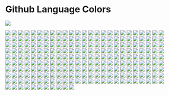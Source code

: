 # Github Language Colors

[![](./svgs/1C-Enterprise.svg)](https://github.com/trending?l=1C%20Enterprise)

[![](./svgs/ABAP.svg)](https://github.com/trending?l=ABAP)
[![](./svgs/AGS-Script.svg)](https://github.com/trending?l=AGS%20Script)
[![](./svgs/AMPL.svg)](https://github.com/trending?l=AMPL)
[![](./svgs/ANTLR.svg)](https://github.com/trending?l=ANTLR)
[![](./svgs/API-Blueprint.svg)](https://github.com/trending?l=API%20Blueprint)
[![](./svgs/APL.svg)](https://github.com/trending?l=APL)
[![](./svgs/ASP.svg)](https://github.com/trending?l=ASP)
[![](./svgs/ATS.svg)](https://github.com/trending?l=ATS)
[![](./svgs/ActionScript.svg)](https://github.com/trending?l=ActionScript)
[![](./svgs/Ada.svg)](https://github.com/trending?l=Ada)
[![](./svgs/Agda.svg)](https://github.com/trending?l=Agda)
[![](./svgs/Alloy.svg)](https://github.com/trending?l=Alloy)
[![](./svgs/AngelScript.svg)](https://github.com/trending?l=AngelScript)
[![](./svgs/AppleScript.svg)](https://github.com/trending?l=AppleScript)
[![](./svgs/Arc.svg)](https://github.com/trending?l=Arc)
[![](./svgs/AspectJ.svg)](https://github.com/trending?l=AspectJ)
[![](./svgs/Assembly.svg)](https://github.com/trending?l=Assembly)
[![](./svgs/Asymptote.svg)](https://github.com/trending?l=Asymptote)
[![](./svgs/AutoHotkey.svg)](https://github.com/trending?l=AutoHotkey)
[![](./svgs/AutoIt.svg)](https://github.com/trending?l=AutoIt)
[![](./svgs/Ballerina.svg)](https://github.com/trending?l=Ballerina)
[![](./svgs/Batchfile.svg)](https://github.com/trending?l=Batchfile)
[![](./svgs/BlitzMax.svg)](https://github.com/trending?l=BlitzMax)
[![](./svgs/Boo.svg)](https://github.com/trending?l=Boo)
[![](./svgs/Brainfuck.svg)](https://github.com/trending?l=Brainfuck)
[![](./svgs/C.svg)](https://github.com/trending?l=C)
[![](./svgs/C#.svg)](https://github.com/trending?l=C#)
[![](./svgs/C++.svg)](https://github.com/trending?l=C++)
[![](./svgs/CSS.svg)](https://github.com/trending?l=CSS)
[![](./svgs/Ceylon.svg)](https://github.com/trending?l=Ceylon)
[![](./svgs/Chapel.svg)](https://github.com/trending?l=Chapel)
[![](./svgs/Cirru.svg)](https://github.com/trending?l=Cirru)
[![](./svgs/Clarion.svg)](https://github.com/trending?l=Clarion)
[![](./svgs/Clean.svg)](https://github.com/trending?l=Clean)
[![](./svgs/Click.svg)](https://github.com/trending?l=Click)
[![](./svgs/Clojure.svg)](https://github.com/trending?l=Clojure)
[![](./svgs/CoffeeScript.svg)](https://github.com/trending?l=CoffeeScript)
[![](./svgs/ColdFusion.svg)](https://github.com/trending?l=ColdFusion)
[![](./svgs/Common-Lisp.svg)](https://github.com/trending?l=Common%20Lisp)
[![](./svgs/Common-Workflow-Language.svg)](https://github.com/trending?l=Common%20Workflow%20Language)
[![](./svgs/Component-Pascal.svg)](https://github.com/trending?l=Component%20Pascal)
[![](./svgs/Crystal.svg)](https://github.com/trending?l=Crystal)
[![](./svgs/Cuda.svg)](https://github.com/trending?l=Cuda)
[![](./svgs/D.svg)](https://github.com/trending?l=D)
[![](./svgs/DM.svg)](https://github.com/trending?l=DM)
[![](./svgs/Dart.svg)](https://github.com/trending?l=Dart)
[![](./svgs/DataWeave.svg)](https://github.com/trending?l=DataWeave)
[![](./svgs/Dockerfile.svg)](https://github.com/trending?l=Dockerfile)
[![](./svgs/Dogescript.svg)](https://github.com/trending?l=Dogescript)
[![](./svgs/Dylan.svg)](https://github.com/trending?l=Dylan)
[![](./svgs/E.svg)](https://github.com/trending?l=E)
[![](./svgs/ECL.svg)](https://github.com/trending?l=ECL)
[![](./svgs/EQ.svg)](https://github.com/trending?l=EQ)
[![](./svgs/Eiffel.svg)](https://github.com/trending?l=Eiffel)
[![](./svgs/Elixir.svg)](https://github.com/trending?l=Elixir)
[![](./svgs/Elm.svg)](https://github.com/trending?l=Elm)
[![](./svgs/Emacs-Lisp.svg)](https://github.com/trending?l=Emacs%20Lisp)
[![](./svgs/EmberScript.svg)](https://github.com/trending?l=EmberScript)
[![](./svgs/Erlang.svg)](https://github.com/trending?l=Erlang)
[![](./svgs/F#.svg)](https://github.com/trending?l=F#)
[![](./svgs/F*.svg)](https://github.com/trending?l=F*)
[![](./svgs/FLUX.svg)](https://github.com/trending?l=FLUX)
[![](./svgs/Factor.svg)](https://github.com/trending?l=Factor)
[![](./svgs/Fancy.svg)](https://github.com/trending?l=Fancy)
[![](./svgs/Fantom.svg)](https://github.com/trending?l=Fantom)
[![](./svgs/Forth.svg)](https://github.com/trending?l=Forth)
[![](./svgs/Fortran.svg)](https://github.com/trending?l=Fortran)
[![](./svgs/FreeMarker.svg)](https://github.com/trending?l=FreeMarker)
[![](./svgs/Frege.svg)](https://github.com/trending?l=Frege)
[![](./svgs/GDScript.svg)](https://github.com/trending?l=GDScript)
[![](./svgs/Game-Maker-Language.svg)](https://github.com/trending?l=Game%20Maker%20Language)
[![](./svgs/Genie.svg)](https://github.com/trending?l=Genie)
[![](./svgs/Gherkin.svg)](https://github.com/trending?l=Gherkin)
[![](./svgs/Glyph.svg)](https://github.com/trending?l=Glyph)
[![](./svgs/Gnuplot.svg)](https://github.com/trending?l=Gnuplot)
[![](./svgs/Go.svg)](https://github.com/trending?l=Go)
[![](./svgs/Golo.svg)](https://github.com/trending?l=Golo)
[![](./svgs/Gosu.svg)](https://github.com/trending?l=Gosu)
[![](./svgs/Grammatical-Framework.svg)](https://github.com/trending?l=Grammatical%20Framework)
[![](./svgs/Groovy.svg)](https://github.com/trending?l=Groovy)
[![](./svgs/HTML.svg)](https://github.com/trending?l=HTML)
[![](./svgs/Hack.svg)](https://github.com/trending?l=Hack)
[![](./svgs/Harbour.svg)](https://github.com/trending?l=Harbour)
[![](./svgs/Haskell.svg)](https://github.com/trending?l=Haskell)
[![](./svgs/Haxe.svg)](https://github.com/trending?l=Haxe)
[![](./svgs/HiveQL.svg)](https://github.com/trending?l=HiveQL)
[![](./svgs/Hy.svg)](https://github.com/trending?l=Hy)
[![](./svgs/IDL.svg)](https://github.com/trending?l=IDL)
[![](./svgs/Idris.svg)](https://github.com/trending?l=Idris)
[![](./svgs/Io.svg)](https://github.com/trending?l=Io)
[![](./svgs/Ioke.svg)](https://github.com/trending?l=Ioke)
[![](./svgs/Isabelle.svg)](https://github.com/trending?l=Isabelle)
[![](./svgs/J.svg)](https://github.com/trending?l=J)
[![](./svgs/JSONiq.svg)](https://github.com/trending?l=JSONiq)
[![](./svgs/Java.svg)](https://github.com/trending?l=Java)
[![](./svgs/JavaScript.svg)](https://github.com/trending?l=JavaScript)
[![](./svgs/Jolie.svg)](https://github.com/trending?l=Jolie)
[![](./svgs/Julia.svg)](https://github.com/trending?l=Julia)
[![](./svgs/Jupyter-Notebook.svg)](https://github.com/trending?l=Jupyter%20Notebook)
[![](./svgs/KRL.svg)](https://github.com/trending?l=KRL)
[![](./svgs/Kotlin.svg)](https://github.com/trending?l=Kotlin)
[![](./svgs/LFE.svg)](https://github.com/trending?l=LFE)
[![](./svgs/LLVM.svg)](https://github.com/trending?l=LLVM)
[![](./svgs/LOLCODE.svg)](https://github.com/trending?l=LOLCODE)
[![](./svgs/LSL.svg)](https://github.com/trending?l=LSL)
[![](./svgs/Lasso.svg)](https://github.com/trending?l=Lasso)
[![](./svgs/Lex.svg)](https://github.com/trending?l=Lex)
[![](./svgs/LiveScript.svg)](https://github.com/trending?l=LiveScript)
[![](./svgs/LookML.svg)](https://github.com/trending?l=LookML)
[![](./svgs/Lua.svg)](https://github.com/trending?l=Lua)
[![](./svgs/MATLAB.svg)](https://github.com/trending?l=MATLAB)
[![](./svgs/MAXScript.svg)](https://github.com/trending?l=MAXScript)
[![](./svgs/MQL4.svg)](https://github.com/trending?l=MQL4)
[![](./svgs/MQL5.svg)](https://github.com/trending?l=MQL5)
[![](./svgs/MTML.svg)](https://github.com/trending?l=MTML)
[![](./svgs/Makefile.svg)](https://github.com/trending?l=Makefile)
[![](./svgs/Mask.svg)](https://github.com/trending?l=Mask)
[![](./svgs/Max.svg)](https://github.com/trending?l=Max)
[![](./svgs/Mercury.svg)](https://github.com/trending?l=Mercury)
[![](./svgs/Meson.svg)](https://github.com/trending?l=Meson)
[![](./svgs/Metal.svg)](https://github.com/trending?l=Metal)
[![](./svgs/Mirah.svg)](https://github.com/trending?l=Mirah)
[![](./svgs/Modula-3.svg)](https://github.com/trending?l=Modula-3)
[![](./svgs/NCL.svg)](https://github.com/trending?l=NCL)
[![](./svgs/Nearley.svg)](https://github.com/trending?l=Nearley)
[![](./svgs/Nemerle.svg)](https://github.com/trending?l=Nemerle)
[![](./svgs/NetLinx.svg)](https://github.com/trending?l=NetLinx)
[![](./svgs/NetLinx+ERB.svg)](https://github.com/trending?l=NetLinx+ERB)
[![](./svgs/NetLogo.svg)](https://github.com/trending?l=NetLogo)
[![](./svgs/NewLisp.svg)](https://github.com/trending?l=NewLisp)
[![](./svgs/Nextflow.svg)](https://github.com/trending?l=Nextflow)
[![](./svgs/Nim.svg)](https://github.com/trending?l=Nim)
[![](./svgs/Nit.svg)](https://github.com/trending?l=Nit)
[![](./svgs/Nix.svg)](https://github.com/trending?l=Nix)
[![](./svgs/Nu.svg)](https://github.com/trending?l=Nu)
[![](./svgs/OCaml.svg)](https://github.com/trending?l=OCaml)
[![](./svgs/Objective-C.svg)](https://github.com/trending?l=Objective-C)
[![](./svgs/Objective-C++.svg)](https://github.com/trending?l=Objective-C++)
[![](./svgs/Objective-J.svg)](https://github.com/trending?l=Objective-J)
[![](./svgs/Omgrofl.svg)](https://github.com/trending?l=Omgrofl)
[![](./svgs/Opal.svg)](https://github.com/trending?l=Opal)
[![](./svgs/Oxygene.svg)](https://github.com/trending?l=Oxygene)
[![](./svgs/Oz.svg)](https://github.com/trending?l=Oz)
[![](./svgs/P4.svg)](https://github.com/trending?l=P4)
[![](./svgs/PHP.svg)](https://github.com/trending?l=PHP)
[![](./svgs/PLSQL.svg)](https://github.com/trending?l=PLSQL)
[![](./svgs/Pan.svg)](https://github.com/trending?l=Pan)
[![](./svgs/Papyrus.svg)](https://github.com/trending?l=Papyrus)
[![](./svgs/Parrot.svg)](https://github.com/trending?l=Parrot)
[![](./svgs/Pascal.svg)](https://github.com/trending?l=Pascal)
[![](./svgs/Pawn.svg)](https://github.com/trending?l=Pawn)
[![](./svgs/Pep8.svg)](https://github.com/trending?l=Pep8)
[![](./svgs/Perl.svg)](https://github.com/trending?l=Perl)
[![](./svgs/Perl-6.svg)](https://github.com/trending?l=Perl%206)
[![](./svgs/PigLatin.svg)](https://github.com/trending?l=PigLatin)
[![](./svgs/Pike.svg)](https://github.com/trending?l=Pike)
[![](./svgs/PogoScript.svg)](https://github.com/trending?l=PogoScript)
[![](./svgs/PostScript.svg)](https://github.com/trending?l=PostScript)
[![](./svgs/PowerBuilder.svg)](https://github.com/trending?l=PowerBuilder)
[![](./svgs/PowerShell.svg)](https://github.com/trending?l=PowerShell)
[![](./svgs/Processing.svg)](https://github.com/trending?l=Processing)
[![](./svgs/Prolog.svg)](https://github.com/trending?l=Prolog)
[![](./svgs/Propeller-Spin.svg)](https://github.com/trending?l=Propeller%20Spin)
[![](./svgs/Puppet.svg)](https://github.com/trending?l=Puppet)
[![](./svgs/PureBasic.svg)](https://github.com/trending?l=PureBasic)
[![](./svgs/PureScript.svg)](https://github.com/trending?l=PureScript)
[![](./svgs/Python.svg)](https://github.com/trending?l=Python)
[![](./svgs/QML.svg)](https://github.com/trending?l=QML)
[![](./svgs/Quake.svg)](https://github.com/trending?l=Quake)
[![](./svgs/R.svg)](https://github.com/trending?l=R)
[![](./svgs/RAML.svg)](https://github.com/trending?l=RAML)
[![](./svgs/RUNOFF.svg)](https://github.com/trending?l=RUNOFF)
[![](./svgs/Racket.svg)](https://github.com/trending?l=Racket)
[![](./svgs/Ragel.svg)](https://github.com/trending?l=Ragel)
[![](./svgs/Rascal.svg)](https://github.com/trending?l=Rascal)
[![](./svgs/Rebol.svg)](https://github.com/trending?l=Rebol)
[![](./svgs/Red.svg)](https://github.com/trending?l=Red)
[![](./svgs/Ren-Py.svg)](https://github.com/trending?l=Ren&apos;Py)
[![](./svgs/Ring.svg)](https://github.com/trending?l=Ring)
[![](./svgs/Roff.svg)](https://github.com/trending?l=Roff)
[![](./svgs/Rouge.svg)](https://github.com/trending?l=Rouge)
[![](./svgs/Ruby.svg)](https://github.com/trending?l=Ruby)
[![](./svgs/Rust.svg)](https://github.com/trending?l=Rust)
[![](./svgs/SAS.svg)](https://github.com/trending?l=SAS)
[![](./svgs/SQF.svg)](https://github.com/trending?l=SQF)
[![](./svgs/SRecode-Template.svg)](https://github.com/trending?l=SRecode%20Template)
[![](./svgs/SaltStack.svg)](https://github.com/trending?l=SaltStack)
[![](./svgs/Scala.svg)](https://github.com/trending?l=Scala)
[![](./svgs/Scheme.svg)](https://github.com/trending?l=Scheme)
[![](./svgs/Self.svg)](https://github.com/trending?l=Self)
[![](./svgs/Shell.svg)](https://github.com/trending?l=Shell)
[![](./svgs/Shen.svg)](https://github.com/trending?l=Shen)
[![](./svgs/Slash.svg)](https://github.com/trending?l=Slash)
[![](./svgs/Slice.svg)](https://github.com/trending?l=Slice)
[![](./svgs/Smalltalk.svg)](https://github.com/trending?l=Smalltalk)
[![](./svgs/Solidity.svg)](https://github.com/trending?l=Solidity)
[![](./svgs/SourcePawn.svg)](https://github.com/trending?l=SourcePawn)
[![](./svgs/Squirrel.svg)](https://github.com/trending?l=Squirrel)
[![](./svgs/Stan.svg)](https://github.com/trending?l=Stan)
[![](./svgs/Standard-ML.svg)](https://github.com/trending?l=Standard%20ML)
[![](./svgs/SuperCollider.svg)](https://github.com/trending?l=SuperCollider)
[![](./svgs/Swift.svg)](https://github.com/trending?l=Swift)
[![](./svgs/SystemVerilog.svg)](https://github.com/trending?l=SystemVerilog)
[![](./svgs/TI-Program.svg)](https://github.com/trending?l=TI%20Program)
[![](./svgs/Tcl.svg)](https://github.com/trending?l=Tcl)
[![](./svgs/TeX.svg)](https://github.com/trending?l=TeX)
[![](./svgs/Terra.svg)](https://github.com/trending?l=Terra)
[![](./svgs/Turing.svg)](https://github.com/trending?l=Turing)
[![](./svgs/TypeScript.svg)](https://github.com/trending?l=TypeScript)
[![](./svgs/UnrealScript.svg)](https://github.com/trending?l=UnrealScript)
[![](./svgs/VCL.svg)](https://github.com/trending?l=VCL)
[![](./svgs/VHDL.svg)](https://github.com/trending?l=VHDL)
[![](./svgs/Vala.svg)](https://github.com/trending?l=Vala)
[![](./svgs/Verilog.svg)](https://github.com/trending?l=Verilog)
[![](./svgs/Vim-script.svg)](https://github.com/trending?l=Vim%20script)
[![](./svgs/Visual-Basic.svg)](https://github.com/trending?l=Visual%20Basic)
[![](./svgs/Volt.svg)](https://github.com/trending?l=Volt)
[![](./svgs/Vue.svg)](https://github.com/trending?l=Vue)
[![](./svgs/WebAssembly.svg)](https://github.com/trending?l=WebAssembly)
[![](./svgs/X10.svg)](https://github.com/trending?l=X10)
[![](./svgs/XC.svg)](https://github.com/trending?l=XC)
[![](./svgs/XQuery.svg)](https://github.com/trending?l=XQuery)
[![](./svgs/XSLT.svg)](https://github.com/trending?l=XSLT)
[![](./svgs/YARA.svg)](https://github.com/trending?l=YARA)
[![](./svgs/YASnippet.svg)](https://github.com/trending?l=YASnippet)
[![](./svgs/Yacc.svg)](https://github.com/trending?l=Yacc)
[![](./svgs/Zephir.svg)](https://github.com/trending?l=Zephir)
[![](./svgs/Zig.svg)](https://github.com/trending?l=Zig)
[![](./svgs/eC.svg)](https://github.com/trending?l=eC)
[![](./svgs/nesC.svg)](https://github.com/trending?l=nesC)
[![](./svgs/ooc.svg)](https://github.com/trending?l=ooc)
[![](./svgs/q.svg)](https://github.com/trending?l=q)
[![](./svgs/sed.svg)](https://github.com/trending?l=sed)
[![](./svgs/wdl.svg)](https://github.com/trending?l=wdl)
[![](./svgs/wisp.svg)](https://github.com/trending?l=wisp)
[![](./svgs/xBase.svg)](https://github.com/trending?l=xBase)
